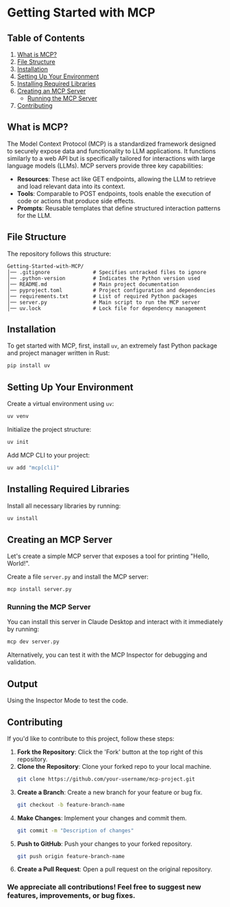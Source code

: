 # Getting Started with MCP

## Table of Contents

1. [What is MCP?](#what-is-mcp)
2. [File Structure](#file-structure)
3. [Installation](#installation)
4. [Setting Up Your Environment](#setting-up-your-environment)
5. [Installing Required Libraries](#installing-required-libraries)
6. [Creating an MCP Server](#creating-an-mcp-server)
   - [Running the MCP Server](#running-the-mcp-server)
7. [Contributing](#contributing)


## What is MCP?

The Model Context Protocol (MCP) is a standardized framework designed to securely expose data and functionality to LLM applications. It functions similarly to a web API but is specifically tailored for interactions with large language models (LLMs). MCP servers provide three key capabilities:

- **Resources**: These act like GET endpoints, allowing the LLM to retrieve and load relevant data into its context.
- **Tools**: Comparable to POST endpoints, tools enable the execution of code or actions that produce side effects.
- **Prompts**: Reusable templates that define structured interaction patterns for the LLM.


## File Structure

The repository follows this structure:

```
Getting-Started-with-MCP/
│── .gitignore              # Specifies untracked files to ignore
│── .python-version         # Indicates the Python version used
│── README.md               # Main project documentation
│── pyproject.toml          # Project configuration and dependencies
│── requirements.txt        # List of required Python packages
│── server.py               # Main script to run the MCP server
│── uv.lock                 # Lock file for dependency management
```


## Installation

To get started with MCP, first, install `uv`, an extremely fast Python package and project manager written in Rust:

```sh
pip install uv
```

## Setting Up Your Environment

Create a virtual environment using `uv`:

```sh
uv venv
```

Initialize the project structure:

```sh
uv init
```

Add MCP CLI to your project:

```sh
uv add "mcp[cli]"
```

## Installing Required Libraries

Install all necessary libraries by running:

```sh
uv install
```

## Creating an MCP Server

Let's create a simple MCP server that exposes a tool for printing "Hello, World!".

Create a file `server.py` and install the MCP server:

```sh
mcp install server.py
```

### Running the MCP Server

You can install this server in Claude Desktop and interact with it immediately by running:

```sh
mcp dev server.py
```

Alternatively, you can test it with the MCP Inspector for debugging and validation.

## Output 

Using the Inspector Mode to test the code.


## Contributing

If you'd like to contribute to this project, follow these steps:

1. **Fork the Repository**: Click the 'Fork' button at the top right of this repository.
2. **Clone the Repository**: Clone your forked repo to your local machine.
   ```sh
   git clone https://github.com/your-username/mcp-project.git
   ```
3. **Create a Branch**: Create a new branch for your feature or bug fix.
   ```sh
   git checkout -b feature-branch-name
   ```
4. **Make Changes**: Implement your changes and commit them.
   ```sh
   git commit -m "Description of changes"
   ```
5. **Push to GitHub**: Push your changes to your forked repository.
   ```sh
   git push origin feature-branch-name
   ```
6. **Create a Pull Request**: Open a pull request on the original repository.


### We appreciate all contributions! Feel free to suggest new features, improvements, or bug fixes.





